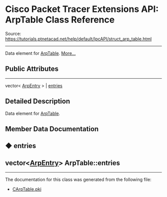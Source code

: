# Cisco Packet Tracer Extensions API: ArpTable Class Reference

Source: https://tutorials.ptnetacad.net/help/default/IpcAPI/struct_arp_table.html

---

Data element for [ArpTable](struct_arp_table.html "Data element for ArpTable."). [More...](struct_arp_table.html#details)

##  Public Attributes  
  
---  
vector< [ArpEntry](struct_arp_entry.html) > | [entries](struct_arp_table.html#adcec4c52cbfdf6fa7e1c1158a4c48dda)  
  
## Detailed Description

Data element for [ArpTable](struct_arp_table.html "Data element for ArpTable."). 

## Member Data Documentation

## ◆ entries

vector<[ArpEntry](struct_arp_entry.html)> ArpTable::entries  
---  
  
* * *

The documentation for this class was generated from the following file:

  * [CArpTable.pki](_c_arp_table_8pki.html)


